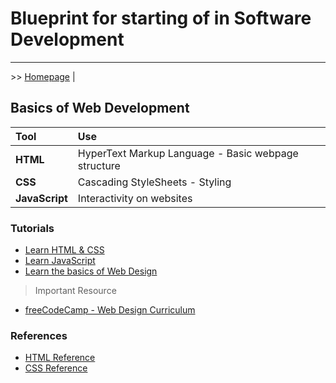 # Blueprint for starting of in Software Development

---

\>\> [Homepage](./index.md) | <!-- \>\> [](#) -->

## Basics of Web Development

| Tool           | Use                                                 |
| :------------- | :-------------------------------------------------- |
| **HTML**       | HyperText Markup Language - Basic webpage structure |
| **CSS**        | Cascading StyleSheets - Styling                     |
| **JavaScript** | Interactivity on websites                           |

### Tutorials

- [Learn HTML & CSS](https://marksheet.io/)
- [Learn JavaScript](https://jgthms.com/javascript-in-14-minutes/)
- [Learn the basics of Web Design](https://jgthms.com/web-design-in-4-minutes/)

> Important Resource

- [freeCodeCamp - Web Design Curriculum](https://learn.freecodecamp.org/responsive-web-design/basic-html-and-html5)

### References

- [HTML Reference](https://htmlreference.io)
- [CSS Reference](https://cssreference.io/)

